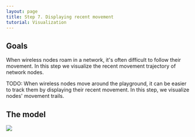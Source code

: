 ```yaml
---
layout: page
title: Step 7. Displaying recent movement
tutorial: Visualization
---
```


## Goals

When wireless nodes roam in a network, it's often difficult to follow their movement. 
In this step we visualize the recent movement trajectory of network nodes.

TODO:
When wireless nodes move around the playground, it can be easier to track them
by displaying their recent movement. In this step, we visualize nodes' movement trails.

## The model

<img src="step7_without_movement_trails.gif">
<!--
The network nodes movement handled by the <tt>Mobility</tt> submodule.
To visualize that, we need to use <tt>MobilityVisualizer</tt>.

Here is the configuration:

@dontinclude omnetpp.ini
@skipline [Config Visualization05]
@until ####

We have to adjust the nodes mobility settings. <i>Pedestrian0</i> and <i>Pedestrian1</i> movement is calculated using "MassMobility".
This is a random mobility model for a mobile host with a mass.
We set their initial position, and a border, because we don't want to let them go out from the <i>accessPoint0</i>'s communication range.
We have more ways to set the nodes initial position.
We can set that in meter or we can add that in degree.
The pedestrians' movement based on three parameters.
The <tt>changeInterval</tt> is the frequency of changing speed and angle, the <tt>changeAngleBy</tt> change the direction of the movement, and the <tt>speed</tt> means the movement speed.

After that we need to add some visualizer parameters.
We display a trail, that shows the passed route, and we visualize an arrow, that represents the velocity of the pedestrians.
-->
## Results

<img src="step07_moving_2d.gif">
<img src="step5_result3.gif" width="850">
<!--
It is advisable to run the simulation in Fast mode, because the nodes move very slowly if viewed in Normal mode.

It can be seen in the animation below <i>pedestrian0</i> and <i>pedestrian1</i> roam in the park between invisible borders that we adjust to them.

Here's that in Module view mode:


And here's that in 3D Scene view mode:
-->

Sources: <a srcfile="../omnetpp.ini" />, [VisualizationNetworks.ned](../VisualizationNetworks.ned)
